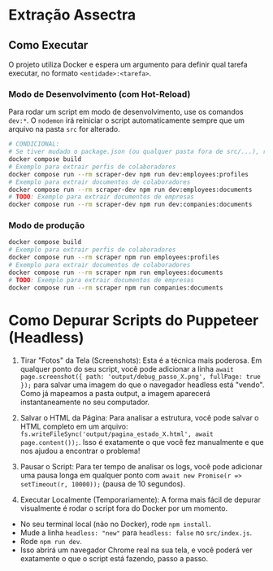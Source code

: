 # Extração Assectra

## Como Executar

O projeto utiliza Docker e espera um argumento para definir qual tarefa executar, no formato `<entidade>:<tarefa>`.

### Modo de Desenvolvimento (com Hot-Reload)

Para rodar um script em modo de desenvolvimento, use os comandos `dev:*`. O `nodemon` irá reiniciar o script automaticamente sempre que um arquivo na pasta `src` for alterado.

```bash
# CONDICIONAL:
# Se tiver mudado o package.json (ou qualquer pasta fora de src/...), refaça a build manualmente
docker compose build
# Exemplo para extrair perfis de colaboradores
docker compose run --rm scraper-dev npm run dev:employees:profiles
# Exemplo para extrair documentos de colaboradores
docker compose run --rm scraper-dev npm run dev:employees:documents
# TODO: Exemplo para extrair documentos de empresas
docker compose run --rm scraper-dev npm run dev:companies:documents
```

### Modo de produção

```bash
docker compose build
# Exemplo para extrair perfis de colaboradores
docker compose run --rm scraper npm run employees:profiles
# Exemplo para extrair documentos de colaboradores
docker compose run --rm scraper npm run employees:documents
# TODO: Exemplo para extrair documentos de empresas
docker compose run --rm scraper npm run companies:documents
```

# Como Depurar Scripts do Puppeteer (Headless)

1. Tirar "Fotos" da Tela (Screenshots): Esta é a técnica mais poderosa. Em qualquer ponto do seu script, você pode adicionar a linha `await page.screenshot({ path: 'output/debug_passo_X.png', fullPage: true });` para salvar uma imagem do que o navegador headless está "vendo". Como já mapeamos a pasta output, a imagem aparecerá instantaneamente no seu computador.

2. Salvar o HTML da Página: Para analisar a estrutura, você pode salvar o HTML completo em um arquivo: `fs.writeFileSync('output/pagina_estado_X.html', await page.content());`. Isso é exatamente o que você fez manualmente e que nos ajudou a encontrar o problema!

3. Pausar o Script: Para ter tempo de analisar os logs, você pode adicionar uma pausa longa em qualquer ponto com `await new Promise(r => setTimeout(r, 10000));` (pausa de 10 segundos).

4. Executar Localmente (Temporariamente): A forma mais fácil de depurar visualmente é rodar o script fora do Docker por um momento.

- No seu terminal local (não no Docker), rode `npm install`.
- Mude a linha `headless: "new"` para `headless: false` no `src/index.js`.
- Rode `npm run dev`.
- Isso abrirá um navegador Chrome real na sua tela, e você poderá ver exatamente o que o script está fazendo, passo a passo.

